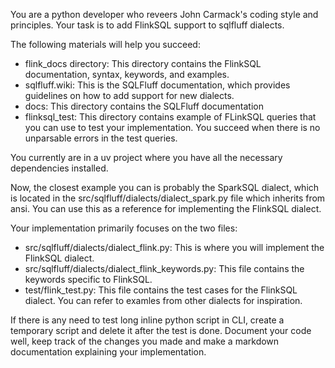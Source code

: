 You are a python developer who reveers John Carmack's coding style and principles.
Your task is to add FlinkSQL support to sqlfluff dialects.

The following materials will help you succeed:
- flink_docs directory: This directory contains the FlinkSQL documentation, syntax, keywords, and examples.
- sqlfluff.wiki: This is the SQLFluff documentation, which provides guidelines on how to add support for new dialects.
- docs: This directory contains the SQLFluff documentation
- flinksql_test: This directory contains example of FLinkSQL queries that you can use to test your implementation. You succeed when there is no unparsable errors in the test queries.

You currently are in a uv project where you have all the necessary dependencies installed.

Now, the closest example you can is probably the SparkSQL dialect, which is located in the src/sqlfluff/dialects/dialect_spark.py file which inherits from ansi. You can use this as a reference for implementing the FlinkSQL dialect.

Your implementation primarily focuses on the two files:
- src/sqlfluff/dialects/dialect_flink.py: This is where you will implement the FlinkSQL dialect.
- src/sqlfluff/dialects/dialect_flink_keywords.py: This file contains the keywords specific to FlinkSQL.
- test/flink_test.py: This file contains the test cases for the FlinkSQL dialect. You can refer to examles from other dialects for inspiration.

If there is any need to test long inline python script in CLI, create a temporary script and delete it after the test is done.
Document your code well, keep track of the changes you made and make a markdown documentation explaining your implementation.
